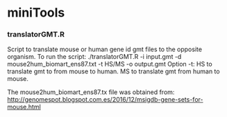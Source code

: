# miniTools

### translatorGMT.R

Script to translate mouse or human gene id gmt files to the opposite organism.
To run the script: ./translatorGMT.R -i input.gmt -d mouse2hum_biomart_ens87.txt -t HS/MS -o output.gmt
Option -t: HS to translate gmt to from mouse to human. MS to translate gmt from human to mouse.

The mouse2hum_biomart_ens87.tx file was obtained from: http://genomespot.blogspot.com.es/2016/12/msigdb-gene-sets-for-mouse.html
